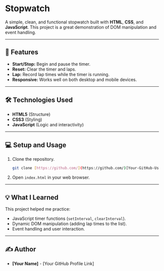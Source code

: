 # Stopwatch

A simple, clean, and functional stopwatch built with **HTML**, **CSS**, and **JavaScript**. This project is a great demonstration of DOM manipulation and event handling.

---

## 🚀 Features

* **Start/Stop:** Begin and pause the timer.
* **Reset:** Clear the timer and laps.
* **Lap:** Record lap times while the timer is running.
* **Responsive:** Works well on both desktop and mobile devices.

---

## 🛠️ Technologies Used

* **HTML5** (Structure)
* **CSS3** (Styling)
* **JavaScript** (Logic and interactivity)

---

## 💻 Setup and Usage

1.  Clone the repository.
    ```bash
    git clone [https://github.com/](https://github.com/)[Your-GitHub-Username]/[Repository-Name].git
    ```
2.  Open `index.html` in your web browser.

---

## 💡 What I Learned

This project helped me practice:

* JavaScript timer functions (`setInterval`, `clearInterval`).
* Dynamic DOM manipulation (adding lap times to the list).
* Event handling and user interaction.

---

## ✍️ Author

* **[Your Name]** - [Your GitHub Profile Link]

